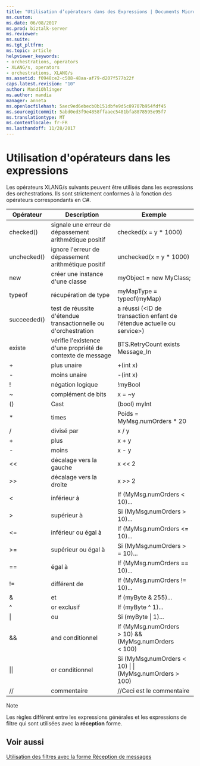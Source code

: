 ```yaml
---
title: "Utilisation d’opérateurs dans des Expressions | Documents Microsoft"
ms.custom: 
ms.date: 06/08/2017
ms.prod: biztalk-server
ms.reviewer: 
ms.suite: 
ms.tgt_pltfrm: 
ms.topic: article
helpviewer_keywords:
- orchestrations, operators
- XLANG/s, operators
- orchestrations, XLANG/s
ms.assetid: f0948ce2-c508-48aa-af79-d207f577b22f
caps.latest.revision: "10"
author: MandiOhlinger
ms.author: mandia
manager: anneta
ms.openlocfilehash: 5aec9ed6ebecb0b151dbfe9d5c09707b954fdf45
ms.sourcegitcommit: 5abd0ed3f9e4858ffaaec5481bfa8878595e95f7
ms.translationtype: MT
ms.contentlocale: fr-FR
ms.lasthandoff: 11/28/2017
---
```

# <a name="using-operators-in-expressions"></a>Utilisation d'opérateurs dans les expressions
Les opérateurs XLANG/s suivants peuvent être utilisés dans les expressions des orchestrations. Ils sont strictement conformes à la fonction des opérateurs correspondants en C#.  
  
|Opérateur| Description|Exemple|  
|--------------|-----------------|-------------|  
|checked()|signale une erreur de dépassement arithmétique positif|checked(x = y * 1000)|  
|unchecked()|ignore l'erreur de dépassement arithmétique positif|unchecked(x = y * 1000)|  
|new|créer une instance d'une classe|myObject = new MyClass;|  
|typeof|récupération de type|myMapType = typeof(myMap)|  
|succeeded()|test de réussite d'étendue transactionnelle ou d'orchestration|a réussi (\<ID de transaction enfant de l’étendue actuelle ou service\>)|  
|existe|vérifie l'existence d'une propriété de contexte de message|BTS.RetryCount exists Message_In|  
|+|plus unaire|+(int x)|  
|-|moins unaire|-(int x)|  
|!|négation logique|!myBool|  
|~|complément de bits|x = ~y|  
|()|Cast|(bool) myInt|  
|*|times|Poids = MyMsg.numOrders * 20|  
|/|divisé par|x / y|  
|+|plus|x + y|  
|-|moins|x - y|  
|<<|décalage vers la gauche|x << 2|  
|>>|décalage vers la droite|x >> 2|  
|<|inférieur à|If (MyMsg.numOrders < 10)...|  
|>|supérieur à|Si (MyMsg.numOrders > 10)...|  
|<=|inférieur ou égal à|If (MyMsg.numOrders <= 10)...|  
|>=|supérieur ou égal à|Si (MyMsg.numOrders > = 10)...|  
|==|égal à|If (MyMsg.numOrders == 10)...|  
|!=|différent de|If (MyMsg.numOrders != 10)...|  
|&|et|If (myByte & 255)...|  
|^|or exclusif|If (myByte ^ 1)...|  
|&#124;|ou|Si (myByte &#124; 1)...|  
|&&|and conditionnel|If (MyMsg.numOrders > 10) && (MyMsg.numOrders < 100)|  
|&#124;&#124;|or conditionnel|Si (MyMsg.numOrders < 10) &#124; &#124; (MyMsg.numOrders > 100)|  
|//|commentaire|//Ceci est le commentaire|  
  
> [!NOTE]
>  Les règles diffèrent entre les expressions générales et les expressions de filtre qui sont utilisées avec la **réception** forme.  
  
## <a name="see-also"></a>Voir aussi  
 [Utilisation des filtres avec la forme Réception de messages](../core/using-filters-with-the-receive-message-shape.md)